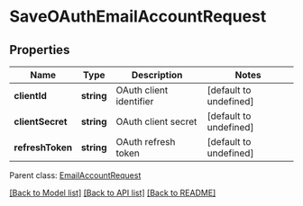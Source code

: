 
# SaveOAuthEmailAccountRequest

## Properties
Name | Type | Description | Notes
------------ | ------------- | ------------- | -------------
**clientId** | **string** | OAuth client identifier              | [default to undefined]
**clientSecret** | **string** | OAuth client secret              | [default to undefined]
**refreshToken** | **string** | OAuth refresh token              | [default to undefined]

 Parent class: [EmailAccountRequest](EmailAccountRequest.md)

[[Back to Model list]](README.md#documentation-for-models) [[Back to API list]](README.md#documentation-for-api-endpoints) [[Back to README]](README.md)
